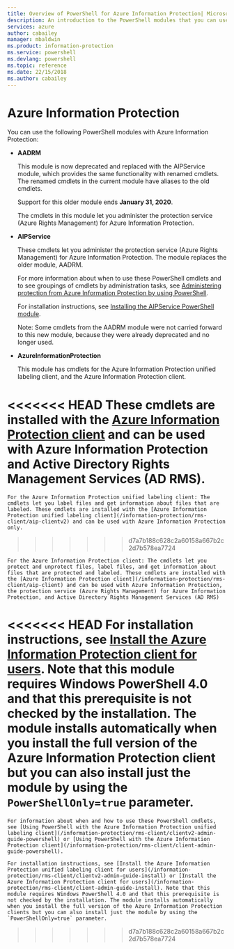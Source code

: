 ```yaml
---
title: Overview of PowerShell for Azure Information Protection| Microsoft Docs
description: An introduction to the PowerShell modules that you can use with Azure Information Protection.
services: azure
author: cabailey
manager: mbaldwin
ms.product: information-protection
ms.service: powershell
ms.devlang: powershell
ms.topic: reference
ms.date: 22/15/2018
ms.author: cabailey
---
```


# Azure Information Protection

You can use the following PowerShell modules with Azure Information Protection: 

- **AADRM**
    
    This module is now deprecated and replaced with the AIPService module, which provides the same functionality with renamed cmdlets. The renamed cmdlets in the current module have aliases to the old cmdlets.
    
    Support for this older module ends **January 31, 2020**.
    
    The cmdlets in this module let you administer the protection service (Azure Rights Management) for Azure Information Protection. 
    

- **AIPService**
    
    These cmdlets let you administer the protection service (Azure Rights Management) for Azure Information Protection. The module replaces the older module, AADRM.

    For more information about when to use these PowerShell cmdlets and to see groupings of cmdlets by administration tasks, see [Administering protection from Azure Information Protection by using PowerShell](/information-protection/deploy-use/administer-powershell).
    
    For installation instructions, see [Installing the AIPService PowerShell module](/information-protection/deploy-use/install-powershell).
    
    Note: Some cmdlets from the AADRM module were not carried forward to this new module, because they were already deprecated and no longer used.

- **AzureInformationProtection**
    
    This module has cmdlets for the Azure Information Protection unified labeling client, and the Azure Information Protection client.
    
<<<<<<< HEAD
    These cmdlets are installed with the [Azure Information Protection client](/information-protection/rms-client/aip-client) and can be used with Azure Information Protection and Active Directory Rights Management Services (AD RMS).
=======
    For the Azure Information Protection unified labeling client: The cmdlets let you label files and get information about files that are labeled. These cmdlets are installed with the [Azure Information Protection unified labeling client](/information-protection/rms-client/aip-clientv2) and can be used with Azure Information Protection only.
>>>>>>> d7a7b188c628c2a60158a667b2c2d7b578ea7724
    
    For the Azure Information Protection client: The cmdlets let you protect and unprotect files, label files, and get information about files that are protected and labeled. These cmdlets are installed with the [Azure Information Protection client](/information-protection/rms-client/aip-client) and can be used with Azure Information Protection, the protection service (Azure Rights Management) for Azure Information Protection, and Active Directory Rights Management Services (AD RMS)
    
<<<<<<< HEAD
    For installation instructions, see [Install the Azure Information Protection client for users](/information-protection/rms-client/client-admin-guide-install). Note that this module requires Windows PowerShell 4.0 and that this prerequisite is not checked by the installation. The module installs automatically when you install the full version of the Azure Information Protection client but you can also install just the module by using the `PowerShellOnly=true` parameter.
=======
    
    For information about when and how to use these PowerShell cmdlets, see [Using PowerShell with the Azure Information Protection unified labeling client](/information-protection/rms-client/clientv2-admin-guide-powershell) or [Using PowerShell with the Azure Information Protection client](/information-protection/rms-client/client-admin-guide-powershell).
    
    For installation instructions, see [Install the Azure Information Protection unified labeling client for users](/information-protection/rms-client/clientv2-admin-guide-install) or [Install the Azure Information Protection client for users](/information-protection/rms-client/client-admin-guide-install). Note that this module requires Windows PowerShell 4.0 and that this prerequisite is not checked by the installation. The module installs automatically when you install the full version of the Azure Information Protection clients but you can also install just the module by using the `PowerShellOnly=true` parameter.
>>>>>>> d7a7b188c628c2a60158a667b2c2d7b578ea7724


